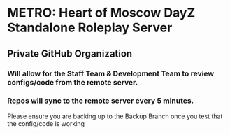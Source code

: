 # METRO: Heart of Moscow DayZ Standalone Roleplay Server
## Private GitHub Organization
### Will allow for the Staff Team & Development Team to review configs/code from the remote server.
### Repos will sync to the remote server every 5 minutes.

Please ensure you are backing up to the Backup Branch once you test that the config/code is working
